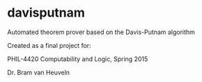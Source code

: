 # davisputnam
Automated theorem prover based on the Davis-Putnam algorithm

Created as a final project for:

PHIL-4420 Computability and Logic, Spring 2015

Dr. Bram van Heuveln
